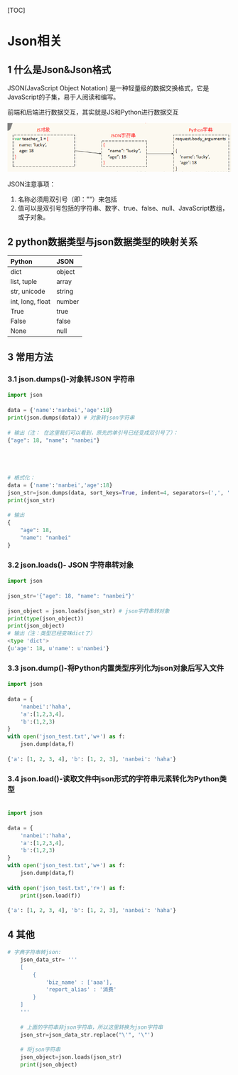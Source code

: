 [TOC]

# Json相关

## 1 什么是Json&Json格式

JSON(JavaScript Object Notation) 是一种轻量级的数据交换格式，它是JavaScript的子集，易于人阅读和编写。

前端和后端进行数据交互，其实就是JS和Python进行数据交互

![1596691106803](../picture/1596691106803.png)

JSON注意事项：

1. 名称必须用双引号（即：""）来包括
2. 值可以是双引号包括的字符串、数字、true、false、null、JavaScript数组，或子对象。

## 2 python数据类型与json数据类型的映射关系

| Python           | JSON   |
| :--------------- | :----- |
| dict             | object |
| list, tuple      | array  |
| str, unicode     | string |
| int, long, float | number |
| True             | true   |
| False            | false  |
| None             | null   |

## 3 常用方法

### 3.1 json.dumps()-对象转JSON 字符串

```python
import json
 
data = {'name':'nanbei','age':18}
print(json.dumps(data)) # 对象转json字符串

# 输出（注： 在这里我们可以看到，原先的单引号已经变成双引号了）：
{"age": 18, "name": "nanbei"}




# 格式化：
data = {'name':'nanbei','age':18}
json_str=json.dumps(data, sort_keys=True, indent=4, separators=(',', ': '))
print(json_str)

# 输出
{
    "age": 18,
    "name": "nanbei"
}
```

### 3.2 json.loads()- JSON 字符串转对象

```python
import json

json_str='{"age": 18, "name": "nanbei"}'

json_object = json.loads(json_str) # json字符串转对象
print(type(json_object)) 
print(json_object)
# 输出（注：类型已经变味dict了）
<type 'dict'>
{u'age': 18, u'name': u'nanbei'}
```

### 3.3 json.dump()-将Python内置类型序列化为json对象后写入文件

```python
import json
 
data = {
    'nanbei':'haha',
    'a':[1,2,3,4],
    'b':(1,2,3)
}
with open('json_test.txt','w+') as f:
    json.dump(data,f)
    
{'a': [1, 2, 3, 4], 'b': [1, 2, 3], 'nanbei': 'haha'}
```

### 3.4 json.load()-读取文件中json形式的字符串元素转化为Python类型

```python

import json
 
data = {
    'nanbei':'haha',
    'a':[1,2,3,4],
    'b':(1,2,3)
}
with open('json_test.txt','w+') as f:
    json.dump(data,f)
 
with open('json_test.txt','r+') as f:
    print(json.load(f))
    
{'a': [1, 2, 3, 4], 'b': [1, 2, 3], 'nanbei': 'haha'}
```

## 4 其他

```python
# 字典字符串转json:
    json_data_str= '''
    [
        {
            'biz_name' : ['aaa'],
            'report_alias' : '消费'
        }
    ]
    '''

    # 上面的字符串非json字符串，所以这里转换为json字符串
    json_str=json_data_str.replace("\'", '\"')
    
    # 将json字符串
    json_object=json.loads(json_str)
    print(json_object)
```

